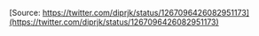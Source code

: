 [Source: https://twitter.com/diprjk/status/1267096426082951173](https://twitter.com/diprjk/status/1267096426082951173)